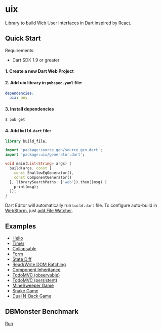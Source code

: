 # uix

Library to build Web User Interfaces in [Dart](https://dartlang.org)
inspired by [React](http://facebook.github.io/react/).

## Quick Start

Requirements:

 - Dart SDK 1.9 or greater

#### 1. Create a new Dart Web Project
#### 2. Add uix library in `pubspec.yaml` file:

```yaml
dependencies:
  uix: any
```

#### 3. Install dependencies

```sh
$ pub get
```

#### 4. Add `build.dart` file:

```dart
library build_file;

import 'package:source_gen/source_gen.dart';
import 'package:uix/generator.dart';

void main(List<String> args) {
  build(args, const [
    const ShallowEqGenerator(),
    const ComponentGenerator()
  ], librarySearchPaths: ['web']).then((msg) {
    print(msg);
  });
}
```

Dart Editor will automatically run `build.dart` file. To configure
auto-build in [WebStorm](https://www.jetbrains.com/webstorm/), just
[add File Watcher](http://stackoverflow.com/questions/17266106/how-to-run-build-dart-in-webstorm).

## Examples

- [Hello](https://github.com/localvoid/uix/tree/master/example/hello)
- [Timer](https://github.com/localvoid/uix/tree/master/example/timer)
- [Collapsable](https://github.com/localvoid/uix/tree/master/example/collapsable)
- [Form](https://github.com/localvoid/uix/tree/master/example/form)
- [State Diff](https://github.com/localvoid/uix/tree/master/example/state_diff)
- [Read/Write DOM Batching](https://github.com/localvoid/uix/tree/master/example/read_write_batching)
- [Component Inheritance](https://github.com/localvoid/uix/tree/master/example/inheritance)
- [TodoMVC (observable)](https://github.com/localvoid/uix_todomvc/)
- [TodoMVC (persistent)](https://github.com/localvoid/uix_todomvc_persistent/)
- [MineSweeper Game](https://github.com/localvoid/uix_minesweeper/)
- [Snake Game](https://github.com/localvoid/uix_snake/)
- [Dual N-Back Game](https://github.com/localvoid/dual_nback/)

## DBMonster Benchmark

[Run](http://localvoid.github.io/uix_dbmon/)

